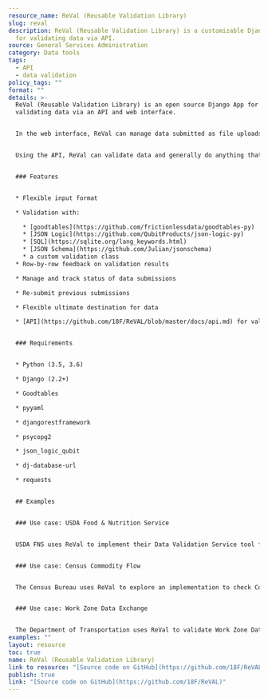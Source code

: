 ```yaml
---
resource_name: ReVal (Reusable Validation Library)
slug: reval
description: ReVal (Reusable Validation Library) is a customizable Django App
  for validating data via API.
source: General Services Administration
category: Data tools
tags:
  - API
  - data validation
policy_tags: ""
format: ""
details: >-
  ReVal (Reusable Validation Library) is an open source Django App for
  validating data via an API and web interface.


  In the web interface, ReVal can manage data submitted as file uploads to a central gathering point, including data validation, basic change tracking and duplicate file handling. Each file generally contains multiple data rows, and each user may submit multiple files.


  Using the API, ReVal can validate data and generally do anything that is possible via the web interface.


  ### Features


  * Flexible input format

  * Validation with:

    * [goodtables](https://github.com/frictionlessdata/goodtables-py)
    * [JSON Logic](https://github.com/QubitProducts/json-logic-py)
    * [SQL](https://sqlite.org/lang_keywords.html)
    * [JSON Schema](https://github.com/Julian/jsonschema)
    * a custom validation class
  * Row-by-row feedback on validation results

  * Manage and track status of data submissions

  * Re-submit previous submissions

  * Flexible ultimate destination for data

  * [API](https://github.com/18F/ReVAL/blob/master/docs/api.md) for validation


  ### Requirements


  * Python (3.5, 3.6)

  * Django (2.2+)

  * Goodtables

  * pyyaml

  * djangorestframework

  * psycopg2

  * json_logic_qubit

  * dj-database-url

  * requests


  ## Examples


  ### Use case: USDA Food & Nutrition Service


  USDA FNS uses ReVal to implement their Data Validation Service tool for validating data from FNS-742 form submissions.  Each year state agencies report these data for each School Food Authority (SFA) with schools operating the National School Lunch Programs (NSLP) and/or the School Breakfast Program (SBP). States piloting this tool in 2019 [reported time savings, reduced stress, and greater efficiency for the pilot states.](https://18f.gsa.gov/2020/04/23/saving-time-and-improving-data-quality-for-the-national-school-lunch-breakfast-program/)


  ### Use case: Census Commodity Flow


  The Census Bureau uses ReVal to explore an implementation to check Commodity Flow Survey (CFS) Data.  These CFS data are used by policy makers and transportation planners in various federal, state, and local agencies for assessing the demand for transportation facilities and services, energy use, and safety risk and environmental concerns.


  ### Use case: Work Zone Data Exchange


  The Department of Transportation uses ReVal to validate Work Zone Data by validating it against the Work Zone Data Exchange (WZDx) Specification.  The Work Zone Data Exchange (WZDx) Specification enables infrastructure owners and operators (IOOs) to make harmonized work zone data available for third party use. The intent is to make travel on public roads safer and more efficient through ubiquitous access to data on work zone activity. Specifically, the project aims to get data on work zones into vehicles to help automated driving systems (ADS) and human drivers navigate more safely.
examples: ""
layout: resource
toc: true
name: ReVal (Reusable Validation Library)
link to resource: "[Source code on GitHub](https://github.com/18F/ReVAL)"
publish: true
link: "[Source code on GitHub](https://github.com/18F/ReVAL)"
---
```

